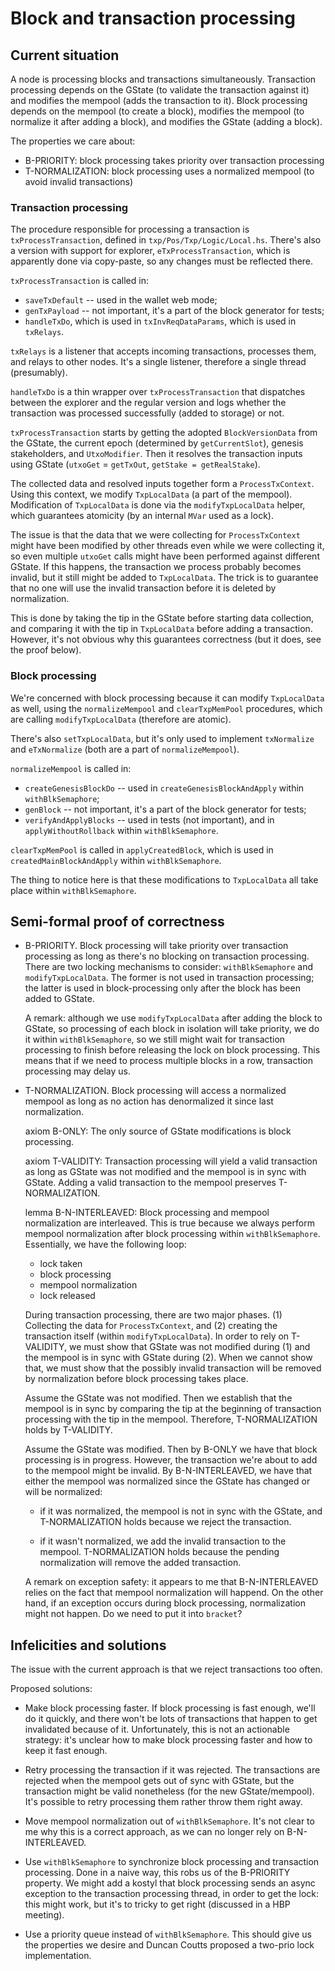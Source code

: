 # Block and transaction processing

## Current situation

A node is processing blocks and transactions simultaneously. Transaction
processing depends on the GState (to validate the transaction against it) and
modifies the mempool (adds the transaction to it). Block processing depends on
the mempool (to create a block), modifies the mempool (to normalize it after
adding a block), and modifies the GState (adding a block).

The properties we care about:

* B-PRIORITY: block processing takes priority over transaction processing
* T-NORMALIZATION: block processing uses a normalized mempool (to avoid invalid transactions)

### Transaction processing

The procedure responsible for processing a transaction is
`txProcessTransaction`, defined in `txp/Pos/Txp/Logic/Local.hs`. There's also a
version with support for explorer, `eTxProcessTransaction`, which is apparently
done via copy-paste, so any changes must be reflected there.

`txProcessTransaction` is called in:

* `saveTxDefault` -- used in the wallet web mode;
* `genTxPayload` -- not important, it's a part of the block generator for tests;
* `handleTxDo`, which is used in `txInvReqDataParams`, which is used in
  `txRelays`.

`txRelays` is a listener that accepts incoming transactions, processes them, and
relays to other nodes. It's a single listener, therefore a single thread
(presumably).

`handleTxDo` is a thin wrapper over `txProcessTransaction` that dispatches
between the explorer and the regular version and logs whether the transaction
was processed successfully (added to storage) or not.

`txProcessTransaction` starts by getting the adopted `BlockVersionData` from the
GState, the current epoch (determined by `getCurrentSlot`), genesis
stakeholders, and `UtxoModifier`. Then it resolves the transaction inputs using
GState (`utxoGet` = `getTxOut`, `getStake = getRealStake`).

The collected data and resolved inputs together form a `ProcessTxContext`. Using
this context, we modify `TxpLocalData` (a part of the mempool). Modification of
`TxpLocalData` is done via the `modifyTxpLocalData` helper, which guarantees
atomicity (by an internal `MVar` used as a lock).

The issue is that the data that we were collecting for `ProcessTxContext` might
have been modified by other threads even while we were collecting it, so even
multiple `utxoGet` calls might have been performed against different GState. If
this happens, the transaction we process probably becomes invalid, but it still
might be added to `TxpLocalData`. The trick is to guarantee that no one will use
the invalid transaction before it is deleted by normalization.

This is done by taking the tip in the GState before starting data collection,
and comparing it with the tip in `TxpLocalData` before adding a transaction.
However, it's not obvious why this guarantees correctness (but it does, see the
proof below).

### Block processing

We're concerned with block processing because it can modify `TxpLocalData` as
well, using the `normalizeMempool` and `clearTxpMemPool` procedures, which are
calling `modifyTxpLocalData` (therefore are atomic).

There's also `setTxpLocalData`, but it's only used to implement `txNormalize`
and `eTxNormalize` (both are a part of `normalizeMempool`).

`normalizeMempool` is called in:

* `createGenesisBlockDo` -- used in `createGenesisBlockAndApply` within
  `withBlkSemaphore`;
* `genBlock` -- not important, it's a part of the block generator for tests;
* `verifyAndApplyBlocks` -- used in tests (not important), and in
  `applyWithoutRollback` within `withBlkSemaphore`.

`clearTxpMemPool` is called in `applyCreatedBlock`, which is used in
`createdMainBlockAndApply` within `withBlkSemaphore`.

The thing to notice here is that these modifications to `TxpLocalData` all
take place within `withBlkSemaphore`.

## Semi-formal proof of correctness

* B-PRIORITY. Block processing will take priority over transaction processing
    as long as there's no blocking on transaction processing. There are two locking
    mechanisms to consider: `withBlkSemaphore` and `modifyTxpLocalData`. The former
    is not used in transaction processing; the latter is used in block-processing
    only after the block has been added to GState.

    A remark: although we use `modifyTxpLocalData` after adding the block to GState,
    so processing of each block in isolation will take priority, we do it within
    `withBlkSemaphore`, so we still might wait for transaction processing to finish
    before releasing the lock on block processing. This means that if we need to
    process multiple blocks in a row, transaction processing may delay us.

* T-NORMALIZATION. Block processing will access a normalized mempool as long as
    no action has denormalized it since last normalization.

    axiom B-ONLY: The only source of GState modifications is block processing.

    axiom T-VALIDITY: Transaction processing will yield a valid transaction as
    long as GState was not modified and the mempool is in sync with GState. Adding
    a valid transaction to the mempool preserves T-NORMALIZATION.

    lemma B-N-INTERLEAVED: Block processing and mempool normalization are
    interleaved. This is true because we always perform mempool normalization
    after block processing within `withBlkSemaphore`. Essentially, we have
    the following loop:

    * lock taken
    * block processing
    * mempool normalization
    * lock released

    During transaction processing, there are two major phases. (1) Collecting the data
    for `ProcessTxContext`, and (2) creating the transaction itself (within
    `modifyTxpLocalData`). In order to rely on T-VALIDITY, we must show that
    GState was not modified during (1) and the mempool is in sync with GState
    during (2). When we cannot show that, we must show that the possibly invalid
    transaction will be removed by normalization before block processing takes
    place.

    Assume the GState was not modified. Then we establish that the mempool is in
    sync by comparing the tip at the beginning of transaction processing with the
    tip in the mempool. Therefore, T-NORMALIZATION holds by T-VALIDITY.

    Assume the GState was modified. Then by B-ONLY we have that block processing
    is in progress. However, the transaction we're about to add to the mempool
    might be invalid. By B-N-INTERLEAVED, we have that either the mempool was
    normalized since the GState has changed or will be normalized:

    * if it was normalized, the mempool is not in sync with the GState,
    and T-NORMALIZATION holds because we reject the transaction.

    * if it wasn't normalized, we add the invalid transaction to the mempool.
    T-NORMALIZATION holds because the pending normalization will remove
    the added transaction.

    A remark on exception safety: it appears to me that B-N-INTERLEAVED relies on
    the fact that mempool normalization will happend. On the other hand, if an
    exception occurs during block processing, normalization might not happen. Do we
    need to put it into `bracket`?

## Infelicities and solutions

The issue with the current approach is that we reject transactions too often.

Proposed solutions:

  * Make block processing faster. If block processing is fast enough, we'll do
    it quickly, and there won't be lots of transactions that happen to get
    invalidated because of it. Unfortunately, this is not an actionable
    strategy: it's unclear how to make block processing faster and how to keep
    it fast enough.

  * Retry processing the transaction if it was rejected. The transactions
    are rejected when the mempool gets out of sync with GState, but the
    transaction might be valid nonetheless (for the new GState/mempool). It's
    possible to retry processing them rather throw them right away.

  * Move mempool normalization out of `withBlkSemaphore`. It's not clear to me
    why this is a correct approach, as we can no longer rely on B-N-INTERLEAVED.

  * Use `withBlkSemaphore` to synchronize block processing and transaction
    processing. Done in a naive way, this robs us of the B-PRIORITY property.
    We might add a kostyl that block processing sends an async exception to the
    transaction processing thread, in order to get the lock: this might work,
    but it's to tricky to get right (discussed in a HBP meeting).

  * Use a priority queue instead of `withBlkSemaphore`. This should give us
    the properties we desire and Duncan Coutts proposed a two-prio lock
    implementation.
